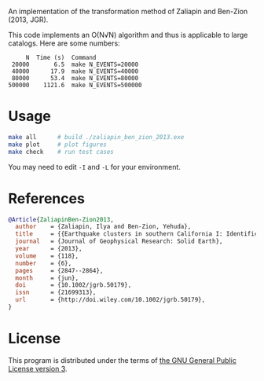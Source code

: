An implementation of the transformation method of Zaliapin and Ben-Zion (2013, JGR).

This code implements an O(N√N) algorithm and thus is applicable to large catalogs.
Here are some numbers:

```
     N  Time (s)  Command
 20000       6.5  make N_EVENTS=20000
 40000      17.9  make N_EVENTS=40000
 80000      53.4  make N_EVENTS=80000
500000    1121.6  make N_EVENTS=500000
```

# Usage

```bash
make all      # build ./zaliapin_ben_zion_2013.exe
make plot     # plot figures
make check    # run test cases
```

You may need to edit `-I` and `-L` for your environment.

# References

```bib
@Article{ZaliapinBen-Zion2013,
  author    = {Zaliapin, Ilya and Ben-Zion, Yehuda},
  title     = {{Earthquake clusters in southern California I: Identification and stability}},
  journal   = {Journal of Geophysical Research: Solid Earth},
  year      = {2013},
  volume    = {118},
  number    = {6},
  pages     = {2847--2864},
  month     = {jun},
  doi       = {10.1002/jgrb.50179},
  issn      = {21699313},
  url       = {http://doi.wiley.com/10.1002/jgrb.50179},
}
```

# License

This program is distributed under the terms of [the GNU General Public License version 3](https://www.gnu.org/licenses/gpl-3.0.txt).
